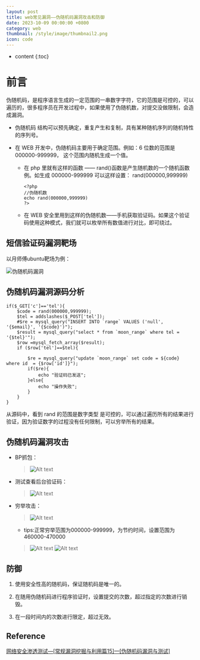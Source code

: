 ```yaml
---
layout: post
title: web常见漏洞——伪随机码漏洞攻击和防御
date: 2023-10-09 00:00:00 +0800
category: web
thumbnail: /style/image/thumbnail2.png
icon: code
---
```



* content
{:toc}

# 前言

伪随机码，是程序语言生成的一定范围的一串数字字符，它的范围是可控的，可以遍历的，很多程序员在开发过程中，如果使用了伪随机数，对提交没做限制，会造成漏洞。

+ 伪随机码 结构可以预先确定，重复产生和复制，具有某种随机序列的随机特性的序列号。

+ 在 WEB 开发中，伪随机码主要用于确定范围。例如：6 位数的范围是 000000-999999， 这个范围内随机生成一个值。 
    + 在 php 里就有这样的函数 —— rand()函数是产生随机数的一个随机函数例。如生成 000000-999999 可以这样设置： rand(000000,999999)

        ```    
        <?php
        //伪随机数
        echo rand(000000,999999)
        ?>
        ``` 
    + 在 WEB 安全里用到这样的伪随机数——手机获取验证码。如果这个验证码使用这种模式，我们就可以枚举所有数值进行对比，即可绕过。

## 短信验证码漏洞靶场

以月师傅ubuntu靶场为例：

![伪随机码漏洞](/style/image/image15.png)

## 伪随机码漏洞源码分析
```
if($_GET['c']=='tel'){
	$code = rand(000000,999999);
	$tel = addslashes($_POST['tel']);
	#$re = mysql_query("INSERT INTO `range` VALUES ('null', '{$email}', '{$code}')");
	$result = mysql_query("select * from `moon_range` where tel = '{$tel}'");
	$row =mysql_fetch_array($result);
	if ($row['tel']==$tel){
	
		$re = mysql_query("update `moon_range` set code = ${code} where id  = {$row['id']}");
		if($re){
			echo "验证码已发送";
		}else{
			echo "操作失败";
		}
	}
}
```
从源码中，看到 rand 的范围是数字类型 是可控的，可以通过遍历所有的结果进行验证，因为验证数字的过程没有任何限制，可以穷举所有的结果。

## 伪随机码漏洞攻击

+ BP抓包：
  >![Alt text](/style/image/image16.png)

+ 测试查看后台验证码：
  >![Alt text](/style/image/image20.png)

+ 穷举攻击：
  >![Alt text](/style/image/image19.png)

    + tips:正常穷举范围为000000-999999，为节约时间，设置范围为460000-470000
    >![Alt text](/style/image/image18.png)
    >![Alt text](/style/image/image17.png)

## 防御
1. 使用安全性高的随机码，保证随机码是唯一的。

2. 在随用伪随机码进行程序验证时，设置提交的次数，超过指定的次数进行销毁。

3. 在一段时间内的次数进行限定，超过无效。

## Reference
[网络安全渗透测试—[常规漏洞挖掘与利用篇15]—[伪随机码漏洞与测试]](https://blog.csdn.net/qq_45555226/article/details/122791357)
